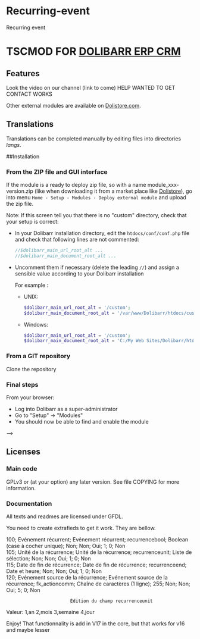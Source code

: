# Recurring-event
Recurring event

# TSCMOD FOR [DOLIBARR ERP CRM](https://www.dolibarr.org)

## Features

Look the video on our channel (link to come)
HELP WANTED TO GET CONTACT WORKS

<!--
![Screenshot tscmod](img/screenshot_tscmod.png?raw=true "Tscmod"){imgmd}
-->

Other external modules are available on [Dolistore.com](https://www.dolistore.com).

## Translations

Translations can be completed manually by editing files into directories *langs*.

<!--
This module contains also a sample configuration for Transifex, under the hidden directory [.tx](.tx), so it is possible to manage translation using this service.

For more informations, see the [translator's documentation](https://wiki.dolibarr.org/index.php/Translator_documentation).

There is a [Transifex project](https://transifex.com/projects/p/dolibarr-module-template) for this module.
-->


##Installation

### From the ZIP file and GUI interface

If the module is a ready to deploy zip file, so with a name module_xxx-version.zip (like when downloading it from a market place like [Dolistore](https://www.dolistore.com)),
go into menu ```Home - Setup - Modules - Deploy external module``` and upload the zip file.

Note: If this screen tell you that there is no "custom" directory, check that your setup is correct:

- In your Dolibarr installation directory, edit the ```htdocs/conf/conf.php``` file and check that following lines are not commented:

    ```php
    //$dolibarr_main_url_root_alt ...
    //$dolibarr_main_document_root_alt ...
    ```

- Uncomment them if necessary (delete the leading ```//```) and assign a sensible value according to your Dolibarr installation

    For example :

    - UNIX:
        ```php
        $dolibarr_main_url_root_alt = '/custom';
        $dolibarr_main_document_root_alt = '/var/www/Dolibarr/htdocs/custom';
        ```

    - Windows:
        ```php
        $dolibarr_main_url_root_alt = '/custom';
        $dolibarr_main_document_root_alt = 'C:/My Web Sites/Dolibarr/htdocs/custom';
        ```

### From a GIT repository

Clone the repository


### <a name="final_steps"></a>Final steps

From your browser:

  - Log into Dolibarr as a super-administrator
  - Go to "Setup" -> "Modules"
  - You should now be able to find and enable the module

-->

## Licenses

### Main code

GPLv3 or (at your option) any later version. See file COPYING for more information.

### Documentation

All texts and readmes are licensed under GFDL.

You need to create extrafieds to get it work. They are bellow.

100; Evénement récurrent; Evénement récurrent; recurrencebool; Boolean (case à cocher unique); Non; Non; Oui; 1; 0; Non	  
105; Unité de la récurrence; Unité de la récurrence; recurrenceunit; Liste de sélection; Non; Non; Oui; 1; 0; Non	  
115; Date de fin de récurrence; Date de fin de récurrence; recurrenceend; Date et heure; Non; Non; Oui; 1; 0; Non	  
120; Evénement source de la récurrence; Evénement source de la récurrence; fk_actioncomm; Chaîne de caractères (1 ligne); 255; Non; Non; Oui; 5; 0; Non	  

                            Édition du champ recurrenceunit
Valeur:
1,an
2,mois
3,semaine
4,jour
      
      
Enjoy! That functionnality is add in V17 in the core, but that works for v16 and maybe lesser 
